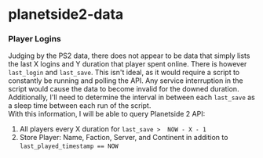 # planetside2-data

### Player Logins
Judging by the PS2 data, there does not appear to be data that simply lists the last X logins and Y duration that player spent online. There is however `last_login` and `last_save`. This isn't ideal, as it would require a script to constantly be running and polling the API. Any service interruption in the script would cause the data to become invalid for the downed duration.        
Additionally, I'll need to determine the interval in between each `last_save` as a sleep time between each run of the script.      
With this information, I will be able to query Planetside 2 API:      
1. All players every X duration for `last_save >  NOW - X - 1`         
2. Store Player: Name, Faction, Server, and Continent in addition to `last_played_timestamp == NOW`       
